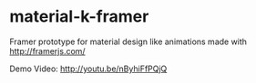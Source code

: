 material-k-framer
=================

Framer prototype for material design like animations made with http://framerjs.com/

Demo Video: http://youtu.be/nByhiFfPQjQ
